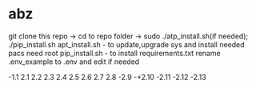 # abz
git clone this repo -> cd to repo folder -> sudo ./atp_install.sh(if needed); ./pip_install.sh
apt_install.sh - to update,upgrade sys and install needed pacs need root
pip_install.sh - to install requirements.txt
rename .env_example to .env and edit if needed

-1.1
2.1
2.2
2.3
2.4
2.5
2.6
2.7
2.8
-2.9
-+2.10
-2.11
-2.12
-2.13
